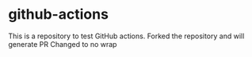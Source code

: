 # github-actions
This is a repository to test GitHub actions.
Forked the repository and will generate PR 
Changed to no wrap
